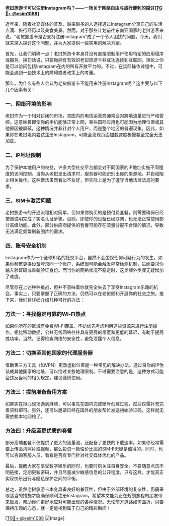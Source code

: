 **老挝旅游卡可以注册Instagram吗？——一场关于网络自由与旅行便利的探讨[[TG💪+ @esim1088](https://t.me/s/esim1088)]**

近年来，随着社交媒体的普及，越来越多的人选择通过Instagram分享自己的生活点滴、旅行经历以及美食美景。然而，对于那些计划前往东南亚国家的老挝游客来说，“老挝旅游卡是否支持注册Instagram”成了一个令人困扰的问题。今天，我们就来深入探讨这个问题，并为大家提供一些实用的解决方案。

首先，让我们明确一点：老挝旅游卡本身并没有直接限制用户使用特定的应用程序或服务。换句话说，只要你拥有有效的老挝旅游卡并成功连接到互联网，理论上你是可以访问包括Instagram在内的所有开放平台的。不过，在实际操作过程中，可能会遇到一些技术上的障碍或者政策上的考量。

那么，为什么有些人会认为老挝旅游卡不能用来注册Instagram呢？这主要与以下几个因素有关：

### 一、网络环境的影响

老挝作为一个相对封闭的市场，其国内的电信运营商通常会对跨境流量进行严格管控。这意味着即使你的手机能够正常上网，某些国际应用也可能因为地理位置或其他原因被屏蔽。这种情况并非针对个人用户，而是整个地区的普遍现象。因此，如果你在老挝境内尝试注册Instagram，可能会发现页面加载速度极慢甚至完全无法加载。

### 二、IP地址限制

为了保护本地用户的权益，许多大型社交平台都会对不同国家的IP地址实施不同程度的访问控制。当你从老挝发出请求时，服务器可能识别出你的来源地，并自动阻止相关操作。这种做法虽然看似不友好，但实际上是为了遵守当地法律法规的要求。

### 三、SIM卡激活问题

老挝旅游卡的开通流程相对简单，但如果你购买的是预付费套餐，则需要确保已经按照说明完成了实名认证步骤。否则，即使你的设备已经联网，也无法正常使用部分高级功能。此外，部分供应商提供的套餐可能存在流量分配不合理的情况，导致无法满足频繁刷新图片的需求。

### 四、账号安全机制

Instagram作为一个全球知名的社交平台，自然不会坐视任何可疑行为的发生。如果你频繁更换设备登录同一个账户，系统很可能会触发异常检测机制，进而要求你输入验证码或重新验证身份。而当你的网络状况不稳定时，这类额外步骤无疑增加了难度。

尽管存在上述种种挑战，但并不意味着你就完全失去了享受Instagram乐趣的机会。事实上，只要掌握了正确的方法，仍然可以在老挝顺利开展你的社交之旅。接下来，我们将详细介绍几种可行的办法：

### 方法一：寻找稳定可靠的Wi-Fi热点

如果你所在的区域有免费Wi-Fi覆盖，不妨优先考虑利用这些资源来进行注册操作。相比移动数据，公共无线网络往往具有更高的带宽和更低的延迟，有助于提高成功率。当然，记得检查网络的安全性，避免泄露个人信息。

### 方法二：切换至其他国家的代理服务器

借助第三方工具（如VPN）更改虚拟位置是一种常见的解决办法。通过将你的IP伪装成其他国家的地址，可以绕过某些地理限制。不过需要注意的是，这种方式可能会违反当地的相关规定，建议谨慎使用。

### 方法三：提前准备备用方案

如果实在担心现场遇到麻烦，可以事先在国内完成账号创建过程，然后仅需补充完善资料即可。另外，还可以邀请已经在国外的朋友帮忙发送初始验证码，这样就无需依赖本地网络了。

### 方法四：升级至更优质的套餐

部分高端套餐不仅提供了更大的流量池，还配备了更快的下载速率。如果你经常需要上传高清照片或视频，那么投资一款性价比高的SIM卡无疑是值得的。同时，也可以咨询客服人员，看看是否有专门针对社交媒体优化的产品。

最后，提醒大家在享受数字娱乐的同时，也要时刻关注自身安全。不要随意点击不明链接，定期更新密码，并且尽量减少敏感信息的公开程度。只有这样，才能真正实现快乐出行与隐私保护之间的平衡。

总之，虽然老挝旅游卡本身具备良好的兼容性，但由于外部环境的复杂性，仍需采取适当的措施才能确保顺利注册Instagram。希望本文能为正在规划旅程的朋友带来启发，帮助你们更好地应对可能出现的各种情况。无论前方道路如何曲折，只要保持乐观的心态，就一定能找到属于自己的精彩瞬间！

[[TG💪+ @esim1088](https://t.me/s/esim1088) ![Image](https://i.postimg.cc/4NQfJmqS/Snipaste-2025-05-13-00-14-12.png)]